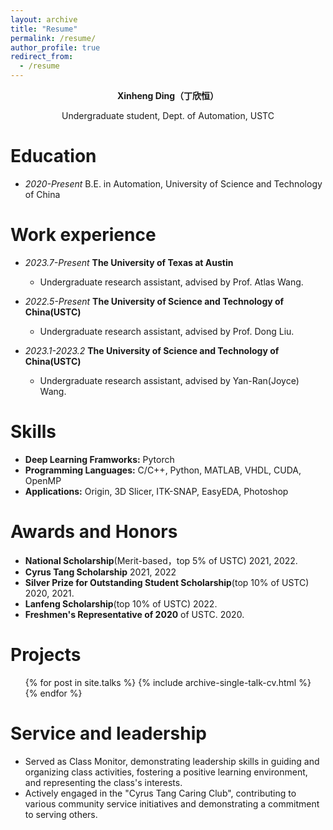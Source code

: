 ```yaml
---
layout: archive
title: "Resume"
permalink: /resume/
author_profile: true
redirect_from:
  - /resume
---
```


**<center>Xinheng Ding（丁欣恒）</center>**

<center>Undergraduate student, Dept. of Automation, USTC</center>

Education
======
* *2020-Present* B.E. in Automation, University of Science and Technology of China


Work experience
======
* *2023.7-Present* **The University of Texas at Austin**
  * Undergraduate research assistant, advised by Prof. Atlas Wang.

* *2022.5-Present* **The University of Science and Technology of China(USTC)**
  * Undergraduate research assistant, advised by Prof. Dong Liu.

* *2023.1-2023.2* **The University of Science and Technology of China(USTC)**
  * Undergraduate research assistant, advised by Yan-Ran(Joyce) Wang.

  
Skills
======
* **Deep Learning Framworks:** Pytorch
* **Programming Languages:** C/C++, Python, MATLAB, VHDL, CUDA, OpenMP
* **Applications:** Origin, 3D Slicer, ITK-SNAP, EasyEDA, Photoshop

Awards and Honors
======
* **National Scholarship**(Merit-based，top 5% of USTC) 2021, 2022.
* **Cyrus Tang Scholarship** 2021, 2022
* **Silver Prize for Outstanding Student Scholarship**(top 10% of USTC) 2020, 2021.
* **Lanfeng Scholarship**(top 10% of USTC) 2022.
* **Freshmen's Representative of 2020** of USTC. 2020.

Projects
======
  <ul>{% for post in site.talks %}
    {% include archive-single-talk-cv.html %}
  {% endfor %}</ul>


Service and leadership
======
* Served as Class Monitor, demonstrating leadership skills in guiding and organizing class activities, fostering a positive learning environment, and representing the class's interests.
* Actively engaged in the "Cyrus Tang Caring Club", contributing to various community service initiatives and demonstrating a commitment to serving others.
